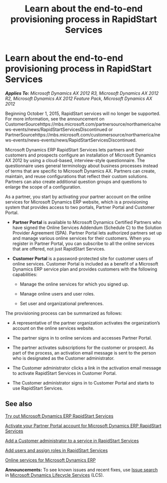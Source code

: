 ﻿---
title: Learn about the end-to-end provisioning process in RapidStart Services
TOCTitle: Learn about the end-to-end provisioning process in RapidStart Services
ms:assetid: 24093995-4271-4a98-b659-c9056710e43b
ms:mtpsurl: https://technet.microsoft.com/en-us/library/Dn193988(v=AX.60)
ms:contentKeyID: 52348243
ms.date: 09/18/2015
mtps_version: v=AX.60
f1_keywords:
- Customer Portal
- Partner Portal
- RapidStart provisioning overview
- RapidStart registration overview
- RapidStart sign-up overview
---

# Learn about the end-to-end provisioning process in RapidStart Services 


_**Applies To:** Microsoft Dynamics AX 2012 R3, Microsoft Dynamics AX 2012 R2, Microsoft Dynamics AX 2012 Feature Pack, Microsoft Dynamics AX 2012_

Beginning October 1, 2015, RapidStart services will no longer be supported. For more information, see the announcement on CustomerSourcehttps://mbs.microsoft.com/partnersource/northamerica/news-events/news/RapidStartServicesDiscontinued or PartnerSourcehttps://mbs.microsoft.com/customersource/northamerica/news-events/news-events/news/RapidStartServicesDiscontinued.

Microsoft Dynamics ERP RapidStart Services lets partners and their customers and prospects configure an installation of Microsoft Dynamics AX 2012 by using a cloud-based, interview-style questionnaire. The questionnaire uses general terminology about business processes instead of terms that are specific to Microsoft Dynamics AX. Partners can create, maintain, and reuse configurations that reflect their custom solutions. Partners can also create additional question groups and questions to enlarge the scope of a configuration.

As a partner, you start by activating your partner account on the online services for Microsoft Dynamics ERP website, which is a provisioning system that provides access to two portals, Partner Portal and Customer Portal.

  - **Partner Portal** is available to Microsoft Dynamics Certified Partners who have signed the Online Services Addendum (Schedule C) to the Solution Provider Agreement (SPA). Partner Portal lets authorized partners set up and manage various online services for their customers. When you register in Partner Portal, you can subscribe to all the online services that are offered, not just RapidStart Services.

  - **Customer Portal** is a password-protected site for customer users of online services. Customer Portal is included as a benefit of a Microsoft Dynamics ERP service plan and provides customers with the following capabilities:
    
      - Manage the online services for which you signed up.
    
      - Manage online users and user roles.
    
      - Set user and organizational preferences.

The provisioning process can be summarized as follows:

  - A representative of the partner organization activates the organization’s account on the online services website.

  - The partner signs in to online services and accesses Partner Portal.

  - The partner activates subscriptions for the customer or prospect. As part of the process, an activation email message is sent to the person who is designated as the Customer administrator.

  - The Customer administrator clicks a link in the activation email message to activate RapidStart Services in Customer Portal.

  - The Customer administrator signs in to Customer Portal and starts to use RapidStart Services.

## See also

[Try out Microsoft Dynamics ERP RapidStart Services](try-out-microsoft-dynamics-erp-rapidstart-services.md)

[Activate your Partner Portal account for Microsoft Dynamics ERP RapidStart Services](activate-your-partner-portal-account-for-microsoft-dynamics-erp-rapidstart-services.md)

[Add a Customer administrator to a service in RapidStart Services](add-a-customer-administrator-to-a-service-in-rapidstart-services.md)

[Add users and assign roles in RapidStart Services](add-users-and-assign-roles-in-rapidstart-services.md)

[Online services for Microsoft Dynamics ERP](http://go.microsoft.com/fwlink/p/?linkid=141031)

  
**Announcements:** To see known issues and recent fixes, use [Issue search](http://go.microsoft.com/fwlink/?linkid=389258) in [Microsoft Dynamics Lifecycle Services](http://go.microsoft.com/fwlink/?linkid=306505) (LCS).

